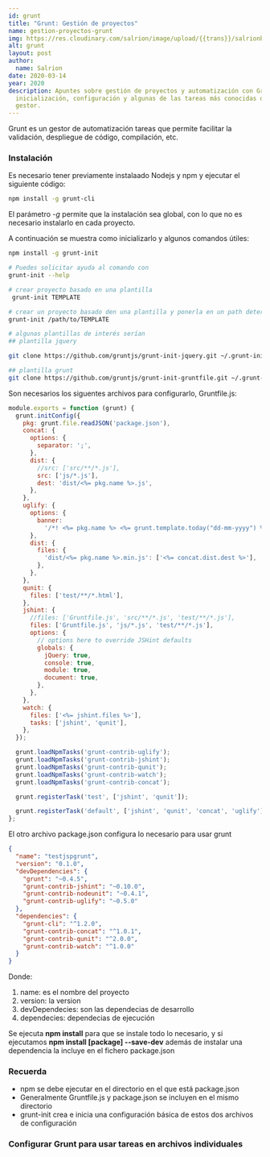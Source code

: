 ```yaml
---
id: grunt
title: "Grunt: Gestión de proyectos"
name: gestion-proyectos-grunt
img: https://res.cloudinary.com/salrion/image/upload/{{trans}}/salrionblog/grunt.jpg
alt: grunt
layout: post
author:
  name: Salrion
date: 2020-03-14
year: 2020
description: Apuntes sobre gestión de proyectos y automatización con Grunt,
  inicialización, configuración y algunas de las tareas más conocidas de este
  gestor.
---
```


Grunt es un gestor de automatización tareas que permite facilitar la validación, despliegue de código, compilación, etc.

### Instalación

Es necesario tener previamente instalaado Nodejs y npm y ejecutar el siguiente código:

```bash
npm install -g grunt-cli
```

El parámetro _-g_ permite que la instalación sea global, con lo que no es necesario instalarlo en cada proyecto.

A continuación se muestra como inicializarlo y algunos comandos útiles:

```bash
npm install -g grunt-init

# Puedes solicitar ayuda al comando con
grunt-init --help

# crear proyecto basado en una plantilla
 grunt-init TEMPLATE

# crear un proyecto basado den una plantilla y ponerla en un path determinado
grunt-init /path/to/TEMPLATE

# algunas plantillas de interés serían
## plantilla jquery

git clone https://github.com/gruntjs/grunt-init-jquery.git ~/.grunt-init/jquery

## plantilla grunt
git clone https://github.com/gruntjs/grunt-init-gruntfile.git ~/.grunt-init/gruntfile

```

Son necesarios los siguentes archivos para configurarlo, Gruntfile.js:

```javascript
module.exports = function (grunt) {
  grunt.initConfig({
    pkg: grunt.file.readJSON('package.json'),
    concat: {
      options: {
        separator: ';',
      },
      dist: {
        //src: ['src/**/*.js'],
        src: ['js/*.js'],
        dest: 'dist/<%= pkg.name %>.js',
      },
    },
    uglify: {
      options: {
        banner:
          '/*! <%= pkg.name %> <%= grunt.template.today("dd-mm-yyyy") %> */\n',
      },
      dist: {
        files: {
          'dist/<%= pkg.name %>.min.js': ['<%= concat.dist.dest %>'],
        },
      },
    },
    qunit: {
      files: ['test/**/*.html'],
    },
    jshint: {
      //files: ['Gruntfile.js', 'src/**/*.js', 'test/**/*.js'],
      files: ['Gruntfile.js', 'js/*.js', 'test/**/*.js'],
      options: {
        // options here to override JSHint defaults
        globals: {
          jQuery: true,
          console: true,
          module: true,
          document: true,
        },
      },
    },
    watch: {
      files: ['<%= jshint.files %>'],
      tasks: ['jshint', 'qunit'],
    },
  });

  grunt.loadNpmTasks('grunt-contrib-uglify');
  grunt.loadNpmTasks('grunt-contrib-jshint');
  grunt.loadNpmTasks('grunt-contrib-qunit');
  grunt.loadNpmTasks('grunt-contrib-watch');
  grunt.loadNpmTasks('grunt-contrib-concat');

  grunt.registerTask('test', ['jshint', 'qunit']);

  grunt.registerTask('default', ['jshint', 'qunit', 'concat', 'uglify']);
};
```

El otro archivo package.json configura lo necesario para usar grunt

```json
{
  "name": "testjspgrunt",
  "version": "0.1.0",
  "devDependencies": {
    "grunt": "~0.4.5",
    "grunt-contrib-jshint": "~0.10.0",
    "grunt-contrib-nodeunit": "~0.4.1",
    "grunt-contrib-uglify": "~0.5.0"
  },
  "dependencies": {
    "grunt-cli": "^1.2.0",
    "grunt-contrib-concat": "^1.0.1",
    "grunt-contrib-qunit": "^2.0.0",
    "grunt-contrib-watch": "^1.0.0"
  }
}
```

Donde:

1. name: es el nombre del proyecto
2. version: la version
3. devDependecies: son las dependecias de desarrollo
4. dependecies: dependecias de ejecución

Se ejecuta **npm install** para que se instale todo lo necesario, y si ejecutamos **npm install [package] --save-dev** además de instalar una dependencia la incluye en el fichero package.json

### Recuerda

- npm se debe ejecutar en el directorio en el que está package.json
- Generalmente Gruntfile.js y package.json se incluyen en el mismo directorio
- grunt-init crea e inicia una configuración básica de estos dos archivos de configuración

### Configurar Grunt para usar tareas en archivos individuales
